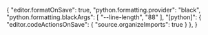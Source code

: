 {
    "editor.formatOnSave": true,
    "python.formatting.provider": "black",
    "python.formatting.blackArgs": [
        "--line-length",
        "88"
    ],
    "[python]": {
        "editor.codeActionsOnSave": {
            "source.organizeImports": true
        }
    },
}
